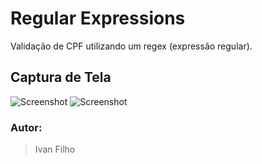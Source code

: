 
# Regular Expressions

Validação de CPF utilizando um regex (expressão regular).

## Captura de Tela
![Screenshot](https://i.postimg.cc/tTw9bYLN/Screenshot-from-2019-02-27-17-33-24.png)
![Screenshot](https://i.postimg.cc/wv79nhbB/Screenshot-from-2019-02-27-17-33-38.png)

### Autor:
> Ivan Filho
